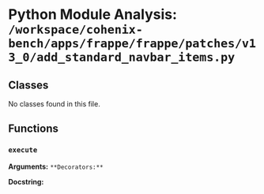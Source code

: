 # Python Module Analysis: `/workspace/cohenix-bench/apps/frappe/frappe/patches/v13_0/add_standard_navbar_items.py`

## Classes

No classes found in this file.


## Functions

### `execute`
**Arguments:** ``
**Decorators:** ``

**Docstring:**
```

```

